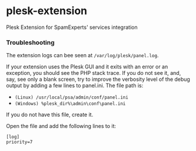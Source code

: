 # plesk-extension
Plesk Extension for SpamExperts' services integration

### Troubleshooting
The extension logs can bee seen at `/var/log/plesk/panel.log`. 

If your extension uses the Plesk GUI and it exits with an error or an exception, you should see the PHP stack trace. If you do not see it, and, say, see only a blank screen, try to improve the verbosity level of the debug output by adding a few lines to panel.ini. The file path is:
 
 * `(Linux) /usr/local/psa/admin/conf/panel.ini`
 * `(Windows) %plesk_dir%\admin\conf\panel.ini`
 
If you do not have this file, create it.
 
Open the file and add the following lines to it:
```
[log]
priority=7
```
